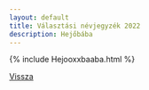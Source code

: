 ```yaml
---
layout: default
title: Választási névjegyzék 2022
description: Hejőbába
---
```


{% include Hejooxxbaaba.html %}

[Vissza](./)